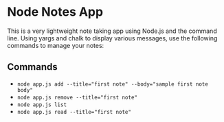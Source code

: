 # Node Notes App

This is a very lightweight note taking app using Node.js and the command line. Using yargs and chalk to display various messages, use the following commands to manage your notes:

## Commands

- `node app.js add --title="first note" --body="sample first note body"`
- `node app.js remove --title="first note"`
- `node app.js list`
- `node app.js read --title="first note"`

